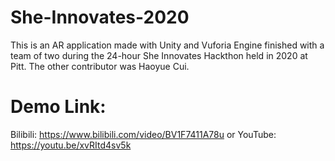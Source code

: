 # She-Innovates-2020
This is an AR application made with Unity and Vuforia Engine finished with a team of two during the 24-hour She Innovates Hackthon held in 2020 at Pitt. The other contributor was Haoyue Cui.

# Demo Link:
Bilibili: https://www.bilibili.com/video/BV1F7411A78u
or YouTube: https://youtu.be/xvRItd4sv5k
